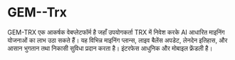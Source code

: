 # GEM--Trx
GEM-TRX एक आकर्षक वेबप्लेटफॉर्म है जहाँ उपयोगकर्ता TRX में निवेश करके AI आधारित माइनिंग योजनाओं का लाभ उठा सकते हैं। यह विभिन्न माइनिंग प्लान्स, लाइव बैलेंस अपडेट, लेनदेन इतिहास, और आसान भुगतान तथा निकासी सुविधा प्रदान करता है। इंटरफेस आधुनिक और मोबाइल फ्रेंडली है।
